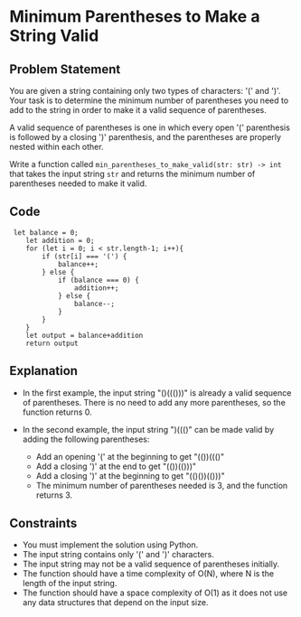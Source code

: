 # Minimum Parentheses to Make a String Valid

## Problem Statement

You are given a string containing only two types of characters: '(' and ')'. Your task is to determine the minimum number of parentheses you need to add to the string in order to make it a valid sequence of parentheses.

A valid sequence of parentheses is one in which every open '(' parenthesis is followed by a closing ')' parenthesis, and the parentheses are properly nested within each other.

Write a function called `min_parentheses_to_make_valid(str: str) -> int` that takes the input string `str` and returns the minimum number of parentheses needed to make it valid.

## Code
```
 let balance = 0;
    let addition = 0;
    for (let i = 0; i < str.length-1; i++){
        if (str[i] === '(') {
            balance++;
        } else {
            if (balance === 0) {
                addition++;
            } else {
                balance--;
            }
        }
    }
    let output = balance+addition
    return output
```

## Explanation

- In the first example, the input string "()((()))" is already a valid sequence of parentheses. There is no need to add any more parentheses, so the function returns 0.

- In the second example, the input string ")((()" can be made valid by adding the following parentheses:
    - Add an opening '(' at the beginning to get "(())((()"
    - Add a closing ')' at the end to get "(())(()))"
    - Add a closing ')' at the beginning to get "(()())(()))"
    - The minimum number of parentheses needed is 3, and the function returns 3.

## Constraints

- You must implement the solution using Python.
- The input string contains only '(' and ')' characters.
- The input string may not be a valid sequence of parentheses initially.
- The function should have a time complexity of O(N), where N is the length of the input string.
- The function should have a space complexity of O(1) as it does not use any data structures that depend on the input size.